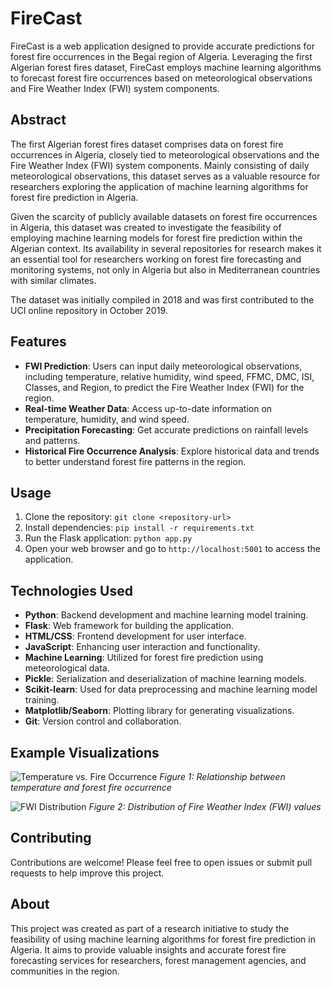 

# FireCast

FireCast is a web application designed to provide accurate predictions for forest fire occurrences in the Begai region of Algeria. Leveraging the first Algerian forest fires dataset, FireCast employs machine learning algorithms to forecast forest fire occurrences based on meteorological observations and Fire Weather Index (FWI) system components.

## Abstract

The first Algerian forest fires dataset comprises data on forest fire occurrences in Algeria, closely tied to meteorological observations and the Fire Weather Index (FWI) system components. Mainly consisting of daily meteorological observations, this dataset serves as a valuable resource for researchers exploring the application of machine learning algorithms for forest fire prediction in Algeria.

Given the scarcity of publicly available datasets on forest fire occurrences in Algeria, this dataset was created to investigate the feasibility of employing machine learning models for forest fire prediction within the Algerian context. Its availability in several repositories for research makes it an essential tool for researchers working on forest fire forecasting and monitoring systems, not only in Algeria but also in Mediterranean countries with similar climates.

The dataset was initially compiled in 2018 and was first contributed to the UCI online repository in October 2019.

## Features

- **FWI Prediction**: Users can input daily meteorological observations, including temperature, relative humidity, wind speed, FFMC, DMC, ISI, Classes, and Region, to predict the Fire Weather Index (FWI) for the region.
- **Real-time Weather Data**: Access up-to-date information on temperature, humidity, and wind speed.
- **Precipitation Forecasting**: Get accurate predictions on rainfall levels and patterns.
- **Historical Fire Occurrence Analysis**: Explore historical data and trends to better understand forest fire patterns in the region.

## Usage

1. Clone the repository: `git clone <repository-url>`
2. Install dependencies: `pip install -r requirements.txt`
3. Run the Flask application: `python app.py`
4. Open your web browser and go to `http://localhost:5001` to access the application.

## Technologies Used

- **Python**: Backend development and machine learning model training.
- **Flask**: Web framework for building the application.
- **HTML/CSS**: Frontend development for user interface.
- **JavaScript**: Enhancing user interaction and functionality.
- **Machine Learning**: Utilized for forest fire prediction using meteorological data.
- **Pickle**: Serialization and deserialization of machine learning models.
- **Scikit-learn**: Used for data preprocessing and machine learning model training.
- **Matplotlib/Seaborn**: Plotting library for generating visualizations.
- **Git**: Version control and collaboration.

## Example Visualizations

![Temperature vs. Fire Occurrence](./images/temperature_vs_fire.png)
*Figure 1: Relationship between temperature and forest fire occurrence*

![FWI Distribution](./images/fwi_distribution.png)
*Figure 2: Distribution of Fire Weather Index (FWI) values*

## Contributing

Contributions are welcome! Please feel free to open issues or submit pull requests to help improve this project.

## About

This project was created as part of a research initiative to study the feasibility of using machine learning algorithms for forest fire prediction in Algeria. It aims to provide valuable insights and accurate forest fire forecasting services for researchers, forest management agencies, and communities in the region.


